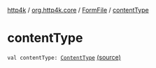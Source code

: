 [http4k](../../index.md) / [org.http4k.core](../index.md) / [FormFile](index.md) / [contentType](./content-type.md)

# contentType

`val contentType: `[`ContentType`](../-content-type/index.md) [(source)](https://github.com/http4k/http4k/blob/master/http4k-multipart/src/main/kotlin/org/http4k/core/FormFile.kt#L6)